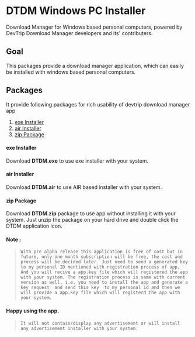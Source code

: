 # DTDM Windows PC Installer
Download Manager for Windows based personal computers, powered by DevTrip Download Manager developers and its' contributers.

## Goal

This packages provide a download manager application, which can easily be installed with windows based personal computers.

## Packages 

It provide following packages for rich usability of devtrip download manager app 

1. [exe Installer](#exe-installer)
2. [air Installer](#air-installer)
3. [zip Package](#zip-package)

#### exe Installer

Download **DTDM.exe** to use exe installer with your system.

#### air Installer

Download **DTDM.air** to use AIR based installer with your system.

#### zip Package

Download **DTDM.zip** package to use app without installing it with your system. Just unzip the package on your hard drive and double click the DTDM application icon.

#### Note :

>`With pre alpha release this application is free of cost but in future, only one month subscription will be free, the cost and process will be decided later. Just need to send a generated key to my personal ID mentioned with registration process of app, And you will recive a app.key file which will registered the app with your system. The registration process is same with current version as well. i.e. you need to install the app and generate a key request  and send this key  to my personal id and then we will provide a app.key file which will registerd the app with your system.`

#### Happy using the app.

>`It will not contain/display any advertisement or will install any advertisement installer with your system.`
